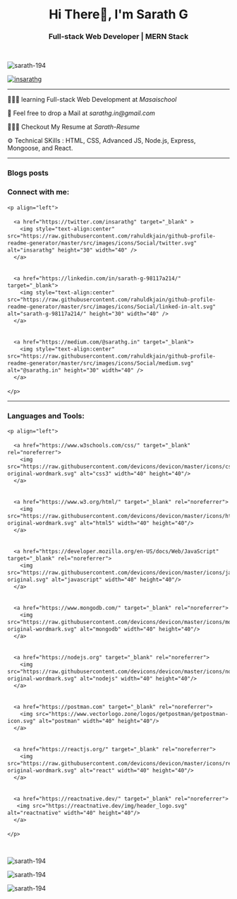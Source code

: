 <!DOCTYPE html>
<html lang="en">
<head>
  <meta charset="UTF-8">
  <meta http-equiv="X-UA-Compatible" content="IE=edge">
  <meta name="viewport" content="width=device-width, initial-scale=1.0">
  <style>
    #connect {
      width:15%;
      display: flex;
      justify-content: space-between;
    }
  </style>
</head>
<body>
  <h1 style="text-align:center">Hi There👋, I'm Sarath G</h1>
  <h3 style="text-align:center">Full-stack Web Developer | MERN Stack</h3>

  <img src="https://png.pngtree.com/png-vector/20190726/ourmid/pngtree-blue-line-cloud-data-computer-png-image_1606710.jpg" alt="">
  
  <p style="text-align:left"> <img src="https://komarev.com/ghpvc/?username=sarath-194&label=Profile%20views&color=0e75b6&style=flat" alt="sarath-194" /> </p>
  
  <p style="text-align:left"> <a href="https://twitter.com/insarathg" target="blank"><img src="https://img.shields.io/twitter/follow/insarathg?logo=twitter&style=for-the-badge" alt="insarathg" /></a> </p>
  <hr/>
  
  <p>
    👨🏻‍💻 learning Full-stack Web Development at <a style="font-style:italic;text-decoration: none;" target="_blank" href="https://www.masaischool.com/">Masaischool</a>
  </p>
  <p>
    💌 Feel free to drop a Mail at <a style="font-style:italic;text-decoration: none;" target="_blank" href="mailto:sarathg.in@gmail.com">sarathg.in@gmail.com</a>
  </p>
  <p>
    👨🏻‍🎓 Checkout My Resume at <a style="font-style:italic;text-decoration: none;" href="https://drive.google.com/file/d/1v7ueHIdqoxfJSETYNBa7s3VROrrupKph/view?usp=sharing" target="_blank">Sarath-Resume</a>
  </p>
  <p>
    ⚙️ Technical SKills : HTML, CSS, Advanced JS, Node.js, Express, Mongoose, and React.
  </p>
  <hr/>

</body>
</html>


### Blogs posts
<!-- BLOG-POST-LIST:START -->
<!-- BLOG-POST-LIST:END -->




<h3 style="text-align:left;">Connect with me:</h3>
  
    <p align="left">
    
      <a href="https://twitter.com/insarathg" target="_blank" >
        <img style="text-align:center" src="https://raw.githubusercontent.com/rahuldkjain/github-profile-readme-generator/master/src/images/icons/Social/twitter.svg" alt="insarathg" height="30" width="40" />
      </a>

    
      <a href="https://linkedin.com/in/sarath-g-98117a214/" target="_blank">
        <img style="text-align:center" src="https://raw.githubusercontent.com/rahuldkjain/github-profile-readme-generator/master/src/images/icons/Social/linked-in-alt.svg" alt="sarath-g-98117a214/" height="30" width="40" />
      </a>


      <a href="https://medium.com/@sarathg.in" target="_blank">
        <img style="text-align:center" src="https://raw.githubusercontent.com/rahuldkjain/github-profile-readme-generator/master/src/images/icons/Social/medium.svg" alt="@sarathg.in" height="30" width="40" />
      </a>

    </p>

    
  <hr/>

  <h3 style="text-align:left" >Languages and Tools:</h3>
  
    <p align="left">

      <a href="https://www.w3schools.com/css/" target="_blank" rel="noreferrer">
        <img src="https://raw.githubusercontent.com/devicons/devicon/master/icons/css3/css3-original-wordmark.svg" alt="css3" width="40" height="40"/> 
      </a> 


      <a href="https://www.w3.org/html/" target="_blank" rel="noreferrer"> 
        <img src="https://raw.githubusercontent.com/devicons/devicon/master/icons/html5/html5-original-wordmark.svg" alt="html5" width="40" height="40"/> 
      </a> 


      <a href="https://developer.mozilla.org/en-US/docs/Web/JavaScript" target="_blank" rel="noreferrer"> 
        <img src="https://raw.githubusercontent.com/devicons/devicon/master/icons/javascript/javascript-original.svg" alt="javascript" width="40" height="40"/> 
      </a> 


      <a href="https://www.mongodb.com/" target="_blank" rel="noreferrer"> 
        <img src="https://raw.githubusercontent.com/devicons/devicon/master/icons/mongodb/mongodb-original-wordmark.svg" alt="mongodb" width="40" height="40"/> 
      </a> 


      <a href="https://nodejs.org" target="_blank" rel="noreferrer">
        <img src="https://raw.githubusercontent.com/devicons/devicon/master/icons/nodejs/nodejs-original-wordmark.svg" alt="nodejs" width="40" height="40"/> 
      </a>


      <a href="https://postman.com" target="_blank" rel="noreferrer">
        <img src="https://www.vectorlogo.zone/logos/getpostman/getpostman-icon.svg" alt="postman" width="40" height="40"/>
      </a>


      <a href="https://reactjs.org/" target="_blank" rel="noreferrer">
        <img src="https://raw.githubusercontent.com/devicons/devicon/master/icons/react/react-original-wordmark.svg" alt="react" width="40" height="40"/>
      </a>


      <a href="https://reactnative.dev/" target="_blank" rel="noreferrer">
       <img src="https://reactnative.dev/img/header_logo.svg" alt="reactnative" width="40" height="40"/>
      </a>

    </p>

  <br/>

  <p>
    <img style="text-align:left" src="https://github-readme-stats.vercel.app/api/top-langs?username=sarath-194&show_icons=true&locale=en&layout=compact" alt="sarath-194"/> 
  </p>
  <p>
    <!-- &nbsp; -->
    <img style="text-align:center" src="https://github-readme-stats.vercel.app/api?username=sarath-194&show_icons=true&locale=en" alt="sarath-194" />
  </p>  
  <p>
    <img style="text-align:center" src="https://github-readme-streak-stats.herokuapp.com/?user=sarath-194&" alt="sarath-194" />
  </p>




